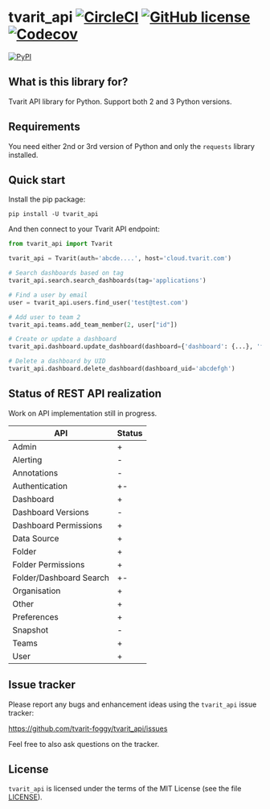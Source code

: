 # tvarit_api [![CircleCI](https://img.shields.io/circleci/project/github/tvarit-foggy/tvarit_api.svg?style=flat-square&logo=circleci)](https://circleci.com/gh/KamalGalrani/workflows/tvarit_api/tree/master) [![GitHub license](https://img.shields.io/github/license/tvarit-foggy/tvarit_api.svg?style=flat-square)](https://github.com/tvarit-foggy/tvarit_api/blob/master/LICENSE)  [![Codecov](https://img.shields.io/codecov/c/gh/KamalGalrani/tvarit_api.svg?style=flat-square)](https://codecov.io/gh/KamalGalrani/tvarit_api/)

[![PyPI](https://img.shields.io/pypi/v/tvarit_api.svg?style=flat-square)](https://pypi.org/project/tvarit-api/) 

## What is this library for?

Tvarit API library for Python. Support both 2 and 3 Python versions.

## Requirements

You need either 2nd or 3rd version of Python and only the `requests` library installed.

## Quick start

Install the pip package:

```
pip install -U tvarit_api
```

And then connect to your Tvarit API endpoint:

```python
from tvarit_api import Tvarit

tvarit_api = Tvarit(auth='abcde....', host='cloud.tvarit.com')

# Search dashboards based on tag
tvarit_api.search.search_dashboards(tag='applications')

# Find a user by email
user = tvarit_api.users.find_user('test@test.com')

# Add user to team 2
tvarit_api.teams.add_team_member(2, user["id"])

# Create or update a dashboard
tvarit_api.dashboard.update_dashboard(dashboard={'dashboard': {...}, 'folderId': 0, 'overwrite': True})

# Delete a dashboard by UID
tvarit_api.dashboard.delete_dashboard(dashboard_uid='abcdefgh')
```

## Status of REST API realization

Work on API implementation still in progress.

| API | Status |
|---|---|
| Admin | + |
| Alerting | - |
| Annotations | - |
| Authentication | +- |
| Dashboard | + |
| Dashboard Versions | - |
| Dashboard Permissions | + |
| Data Source | + |
| Folder | + |
| Folder Permissions | + |
| Folder/Dashboard Search | +- |
| Organisation | + |
| Other | + |
| Preferences | + |
| Snapshot | - |
| Teams | + |
| User | + |

## Issue tracker

Please report any bugs and enhancement ideas using the `tvarit_api` issue tracker:

  https://github.com/tvarit-foggy/tvarit_api/issues

Feel free to also ask questions on the tracker.

## License

`tvarit_api` is licensed under the terms of the MIT License (see the file
[LICENSE](LICENSE)).
